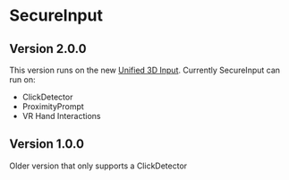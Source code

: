 # SecureInput

## Version 2.0.0
This version runs on the new [Unified 3D Input](https://github.com/IITPP-Roblox/Unified-3D-Input).
Currently SecureInput can run on:
* ClickDetector
* ProximityPrompt
* VR Hand Interactions

## Version 1.0.0
Older version that only supports a ClickDetector